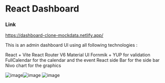 # React Dashboard

### Link 

https://dashboard-clone-mockdata.netlify.app/

This is an admin dashboard UI using all following technologies : 

React + Vite
React Router V6 
Material UI 
Fornmik + YUP for validation 
FullCalendar for the calendar and the event 
React side Bar for the side bar
Nivo chart for the graphics 


![image](https://github.com/Heechem/react-admin/assets/117024247/5e592691-3ef1-42f2-a43e-89588acb3079)![image](https://github.com/Heechem/react-admin/assets/117024247/5061028e-9a1a-48f9-aba0-41dd5769eea6)
![image](https://github.com/Heechem/react-admin/assets/117024247/185137a3-b166-4ffe-b6ea-635037c135d6)



